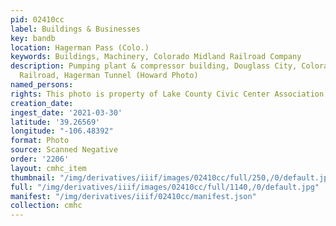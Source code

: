 ```yaml
---
pid: 02410cc
label: Buildings & Businesses
key: bandb
location: Hagerman Pass (Colo.)
keywords: Buildings, Machinery, Colorado Midland Railroad Company
description: Pumping plant & compressor building, Douglass City, Colorado Midland
  Railroad, Hagerman Tunnel (Howard Photo)
named_persons: 
rights: This photo is property of Lake County Civic Center Association.
creation_date: 
ingest_date: '2021-03-30'
latitude: '39.26569'
longitude: "-106.48392"
format: Photo
source: Scanned Negative
order: '2206'
layout: cmhc_item
thumbnail: "/img/derivatives/iiif/images/02410cc/full/250,/0/default.jpg"
full: "/img/derivatives/iiif/images/02410cc/full/1140,/0/default.jpg"
manifest: "/img/derivatives/iiif/02410cc/manifest.json"
collection: cmhc
---
```


